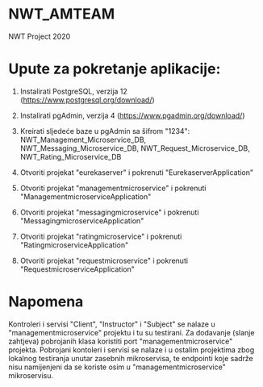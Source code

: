 # NWT_AMTEAM
NWT Project 2020

# Upute za pokretanje aplikacije:

1. Instalirati PostgreSQL, verzija 12 (https://www.postgresql.org/download/)

2. Instalirati pgAdmin, verzija 4 (https://www.pgadmin.org/download/)

3. Kreirati sljedeće baze u pgAdmin sa šifrom "1234": NWT_Management_Microservice_DB, NWT_Messaging_Microservice_DB, NWT_Request_Microservice_DB, NWT_Rating_Microservice_DB

4. Otvoriti projekat "eurekaserver" i pokrenuti "EurekaserverApplication"

5. Otvoriti projekat "managementmicroservice" i pokrenuti "ManagementmicroserviceApplication"

6. Otvoriti projekat "messagingmicroservice" i pokrenuti "MessagingmicroserviceApplication"

7. Otvoriti projekat "ratingmicroservice" i pokrenuti "RatingmicroserviceApplication"

8. Otvoriti projekat "requestmicroservice" i pokrenuti "RequestmicroserviceApplication"

# Napomena

Kontroleri i servisi "Client", "Instructor" i "Subject" se nalaze u "managementmicroservice" projektu i tu su testirani. Za dodavanje (slanje zahtjeva) pobrojanih klasa koristiti port "managementmicroservice" projekta. Pobrojani kontoleri i servisi se nalaze i u ostalim projektima zbog lokalnog testiranja unutar zasebnih mikroservisa, te endpointi koje sadrže nisu namijenjeni da se koriste osim u "managementmicroservice" mikroservisu.
